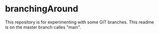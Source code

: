 # branchingAround
 
This repository is for experimenting with some GIT branches. This readme is on the master branch calles "main".